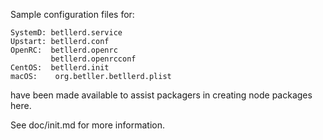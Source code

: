 Sample configuration files for:
```
SystemD: betllerd.service
Upstart: betllerd.conf
OpenRC:  betllerd.openrc
         betllerd.openrcconf
CentOS:  betllerd.init
macOS:    org.betller.betllerd.plist
```
have been made available to assist packagers in creating node packages here.

See doc/init.md for more information.
